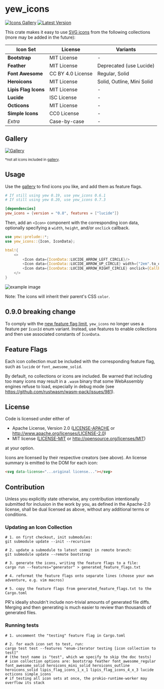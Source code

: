 # yew_icons

[![Icons Gallery]][gallery] [![Latest Version]][crates.io]

[icons gallery]: https://img.shields.io/badge/gallery-passing-brightgreen
[gallery]: https://finnbear.github.io/yew_icons/
[latest version]: https://img.shields.io/crates/v/yew_icons.svg
[crates.io]: https://crates.io/crates/yew_icons

This crate makes it easy to use [SVG icons](https://finnbear.github.io/yew_icons/) from the following collections (more may be added in the future):

| Icon Set             | License           | Variants                   |
| -------------------- | ----------------- | -------------------------- |
| **Bootstrap**        | MIT License       | -                          |
| **Feather**          | MIT License       | Deprecated (use Lucide)    |
| **Font Awesome**     | CC BY 4.0 License | Regular, Solid             |
| **Heroicons**        | MIT License       | Solid, Outline, Mini Solid |
| **Lipis Flag Icons** | MIT License       | -                          |
| **Lucide**           | ISC License       | -                          |
| **Octicons**         | MIT License       | -                          |
| **Simple Icons**     | CC0 License       | -                          |
| *Extra*              | Case-by-case      | -                          |

## Gallery

[![Gallery](assets/gallery_1.jpg)](https://finnbear.github.io/yew_icons/)

<small>\*not all icons included in [gallery](https://finnbear.github.io/yew_icons/).</small>

## Usage

Use the [gallery](https://finnbear.github.io/yew_icons/) to find icons you like, and add them as feature flags.

```toml
# If still using yew 0.19, use yew_icons 0.6.1
# If still using yew 0.20, use yew_icons 0.7.3

[dependencies]
yew_icons = {version = "0.8", features = ["lucide"]}
```

Then, add an `<Icon>` component with the corresponding icon data, optionally specifying a `width`, `height`, and/or `onclick` callback.

```rust
use yew::prelude::*;
use yew_icons::{Icon, IconData};

html!{
    <>
        <Icon data={IconData::LUCIDE_ARROW_LEFT_CIRCLE}/>
        <Icon data={IconData::LUCIDE_ARROW_UP_CIRCLE} width={"2em".to_owned()} height={"2em".to_owned()}/>
        <Icon data={IconData::LUCIDE_ARROW_RIGHT_CIRCLE} onclick={Callback::from(|_: MouseEvent| {})}/>
    </>
}
```

![example image](assets/example.png)

Note: The icons will inherit their parent's CSS `color`.

## 0.9.0 breaking change

To comply with the [new feature flag limit](https://blog.rust-lang.org/2023/10/26/broken-badges-and-23k-keywords.html), `yew_icons` no longer uses a feature per `IconId` enum variant. Instead, use features to enable collections and then use associated constants of `IconData`.

## Feature Flags

Each icon collection must be included with the corresponding feature flag, such as `lucide` or `font_awesome_solid`.

By default, no collections or icons are included. Be warned that including too many icons may result in a `.wasm` binary
that some WebAssembly engines refuse to load, especially in debug mode (see <https://github.com/rustwasm/wasm-pack/issues/981>).

## License

Code is licensed under either of

- Apache License, Version 2.0
  ([LICENSE-APACHE](LICENSE-APACHE) or <http://www.apache.org/licenses/LICENSE-2.0>)
- MIT license
  ([LICENSE-MIT](LICENSE-MIT) or <http://opensource.org/licenses/MIT>)

at your option.

Icons are licensed by their respective creators (see above). An license summary is emitted to the DOM for each icon:

```html
<svg data-license="...original license..."></svg>
```

## Contribution

Unless you explicitly state otherwise, any contribution intentionally submitted
for inclusion in the work by you, as defined in the Apache-2.0 license, shall be
dual licensed as above, without any additional terms or conditions.

### Updating an Icon Collection

```shell
# 1. on first checkout, init submodules:
git submodule update --init --recursive

# 2. update a submodule to latest commit in remote branch:
git submodule update --remote bootstrap

# 3. generate the icons, writing the feature flags to a file:
cargo run --features="generator" > generated_feature_flags.txt

# 4. reformat the feature flags onto separate lines (choose your own adventure, e.g. vim macros)

# 5. copy the feature flags from generated_feature_flags.txt to the Cargo.toml
```

PR's ideally shouldn't include non-trivial amounts of generated file diffs. Merging and then generating is much easier to review than thousands of generated files.

### Running tests

```shell
# 1. uncomment the "testing" feature flag in Cargo.toml

# 2. for each icon set to test, run:
cargo test test --features "enum-iterator testing [icon collection to test]"
# (the test name is "test", which we specify to skip the doc tests)
# icon collection options are: bootstrap feather font_awesome_regular font_awesome_solid heroicons_mini_solid heroicons_outline heroicons_solid lipis_flag_icons_1_x_1 lipis_flag_icons_4_x_3 lucide octicons simple_icons
# if testing all icon sets at once, the prokio-runtime-worker may overflow its stack
```
